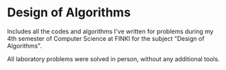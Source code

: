 # Design of Algorithms

Includes all the codes and algorithms I've written for problems during my 4th semester of Computer Science at FINKI for the subject "Design of Algorithms".

All laboratory problems were solved in person, without any additional tools.
